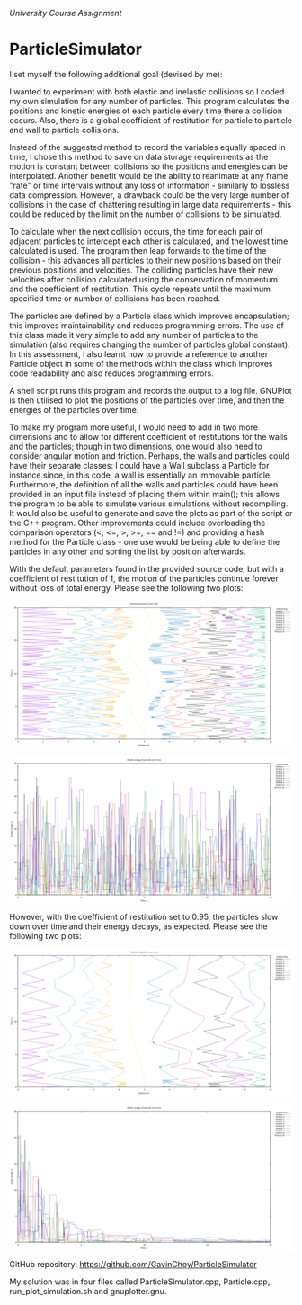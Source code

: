 _University Course Assignment_

# ParticleSimulator

I set myself the following additional goal (devised by me):

I wanted to experiment with both elastic and inelastic collisions so I coded my own simulation for any number of particles. This program calculates the positions and kinetic energies of each particle every time there a collision occurs. Also, there is a global coefficient of restitution for particle to particle and wall to particle collisions.

Instead of the suggested method to record the variables equally spaced in time, I chose this method to save on data storage requirements as the motion is constant between collisions so the positions and energies can be interpolated. Another benefit would be the ability to reanimate at any frame "rate" or time intervals without any loss of information - similarly to lossless data compression. However, a drawback could be the very large number of collisions in the case of chattering resulting in large data requirements - this could be reduced by the limit on the number of collisions to be simulated.

To calculate when the next collision occurs, the time for each pair of adjacent particles to intercept each other is calculated, and the lowest time calculated is used. The program then leap forwards to the time of the collision - this advances all particles to their new positions based on their previous positions and velocities. The colliding particles have their new velocities after collision calculated using the conservation of momentum and the coefficient of restitution. This cycle repeats until the maximum specified time or number of collisions has been reached.

The particles are defined by a Particle class which improves encapsulation; this improves maintainability and reduces programming errors. The use of this class made it very simple to add any number of particles to the simulation (also requires changing the number of particles global constant). In this assessment, I also learnt how to provide a reference to another Particle object in some of the methods within the class which improves code readability and also reduces programming errors.

A shell script runs this program and records the output to a log file. GNUPlot is then utilised to plot the positions of the particles over time, and then the energies of the particles over time.

To make my program more useful, I would need to add in two more dimensions and to allow for different coefficient of restitutions for the walls and the particles; though in two dimensions, one would also need to consider angular motion and friction. Perhaps, the walls and particles could have their separate classes: I could have a Wall subclass a Particle for instance since, in this code, a wall is essentially an immovable particle. Furthermore, the definition of all the walls and particles could have been provided in an input file instead of placing them within main(); this allows the program to be able to simulate various simulations without recompiling. It would also be useful to generate and save the plots as part of the script or the C++ program. Other improvements could include overloading the comparison operators (<, <=, >, >=, == and !=) and providing a hash method for the Particle class - one use would be being able to define the particles in any other and sorting the list by position afterwards.

With the default parameters found in the provided source code, but with a coefficient of restitution of 1, the motion of the particles continue forever without loss of total energy. Please see the following two plots:

![Output plot of the positions using the parameters provided in the source code except for the coefficient of restitution which was 1 in this plot.](/plot_elastic_positions.png)

![Output plot of the kinetic energies using the parameters provided in the source code except for the coefficient of restitution which was 1 in this plot.](/plot_elastic_energies.png)

However, with the coefficient of restitution set to 0.95, the particles slow down over time and their energy decays, as expected. Please see the following two plots:

![Output plot of the positions using the parameters provided in the source code.](/plot_inelastic_positions.png)

![Output plot of the kinetic energies using the parameters provided in the source code.](/plot_inelastic_energies.png)

GitHub repository: https://github.com/GavinChoy/ParticleSimulator

My solution was in four files called ParticleSimulator.cpp, Particle.cpp, run\_plot_simulation.sh and gnuplotter.gnu.

